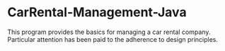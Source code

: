# CarRental-Management-Java
This program provides the basics for managing a car rental company. Particular attention has been paid to the adherence to design principles. 
